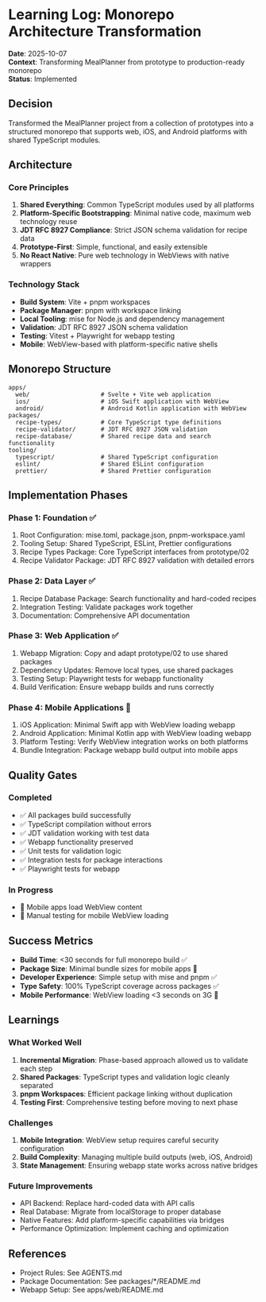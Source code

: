 # Learning Log: Monorepo Architecture Transformation

**Date**: 2025-10-07  
**Context**: Transforming MealPlanner from prototype to production-ready monorepo  
**Status**: Implemented

## Decision

Transformed the MealPlanner project from a collection of prototypes into a structured monorepo that supports web, iOS, and Android platforms with shared TypeScript modules.

## Architecture

### Core Principles
1. **Shared Everything**: Common TypeScript modules used by all platforms
2. **Platform-Specific Bootstrapping**: Minimal native code, maximum web technology reuse
3. **JDT RFC 8927 Compliance**: Strict JSON schema validation for recipe data
4. **Prototype-First**: Simple, functional, and easily extensible
5. **No React Native**: Pure web technology in WebViews with native wrappers

### Technology Stack
- **Build System**: Vite + pnpm workspaces
- **Package Manager**: pnpm with workspace linking
- **Local Tooling**: mise for Node.js and dependency management
- **Validation**: JDT RFC 8927 JSON schema validation
- **Testing**: Vitest + Playwright for webapp testing
- **Mobile**: WebView-based with platform-specific native shells

## Monorepo Structure

```
apps/
  web/                    # Svelte + Vite web application
  ios/                    # iOS Swift application with WebView
  android/                # Android Kotlin application with WebView
packages/
  recipe-types/           # Core TypeScript type definitions
  recipe-validator/       # JDT RFC 8927 JSON validation
  recipe-database/        # Shared recipe data and search functionality
tooling/
  typescript/             # Shared TypeScript configuration
  eslint/                 # Shared ESLint configuration
  prettier/               # Shared Prettier configuration
```

## Implementation Phases

### Phase 1: Foundation ✅
1. Root Configuration: mise.toml, package.json, pnpm-workspace.yaml
2. Tooling Setup: Shared TypeScript, ESLint, Prettier configurations
3. Recipe Types Package: Core TypeScript interfaces from prototype/02
4. Recipe Validator Package: JDT RFC 8927 validation with detailed errors

### Phase 2: Data Layer ✅
1. Recipe Database Package: Search functionality and hard-coded recipes
2. Integration Testing: Validate packages work together
3. Documentation: Comprehensive API documentation

### Phase 3: Web Application ✅
1. Webapp Migration: Copy and adapt prototype/02 to use shared packages
2. Dependency Updates: Remove local types, use shared packages
3. Testing Setup: Playwright tests for webapp functionality
4. Build Verification: Ensure webapp builds and runs correctly

### Phase 4: Mobile Applications 🚧
1. iOS Application: Minimal Swift app with WebView loading webapp
2. Android Application: Minimal Kotlin app with WebView loading webapp
3. Platform Testing: Verify WebView integration works on both platforms
4. Bundle Integration: Package webapp build output into mobile apps

## Quality Gates

### Completed
- ✅ All packages build successfully
- ✅ TypeScript compilation without errors
- ✅ JDT validation working with test data
- ✅ Webapp functionality preserved
- ✅ Unit tests for validation logic
- ✅ Integration tests for package interactions
- ✅ Playwright tests for webapp

### In Progress
- 🚧 Mobile apps load WebView content
- 🚧 Manual testing for mobile WebView loading

## Success Metrics
- **Build Time**: <30 seconds for full monorepo build ✅
- **Package Size**: Minimal bundle sizes for mobile apps 🚧
- **Developer Experience**: Simple setup with mise and pnpm ✅
- **Type Safety**: 100% TypeScript coverage across packages ✅
- **Mobile Performance**: WebView loading <3 seconds on 3G 🚧

## Learnings

### What Worked Well
1. **Incremental Migration**: Phase-based approach allowed us to validate each step
2. **Shared Packages**: TypeScript types and validation logic cleanly separated
3. **pnpm Workspaces**: Efficient package linking without duplication
4. **Testing First**: Comprehensive testing before moving to next phase

### Challenges
1. **Mobile Integration**: WebView setup requires careful security configuration
2. **Build Complexity**: Managing multiple build outputs (web, iOS, Android)
3. **State Management**: Ensuring webapp state works across native bridges

### Future Improvements
- API Backend: Replace hard-coded data with API calls
- Real Database: Migrate from localStorage to proper database
- Native Features: Add platform-specific capabilities via bridges
- Performance Optimization: Implement caching and optimization

## References
- Project Rules: See AGENTS.md
- Package Documentation: See packages/*/README.md
- Webapp Setup: See apps/web/README.md
